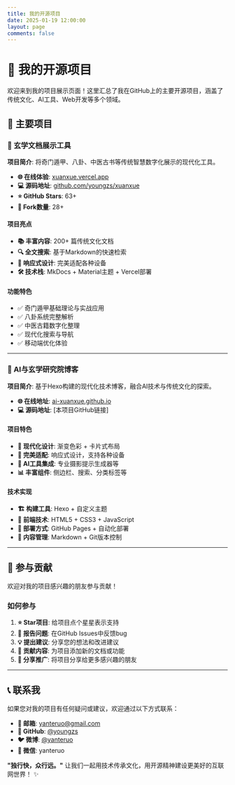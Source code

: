 ```yaml
---
title: 我的开源项目
date: 2025-01-19 12:00:00
layout: page
comments: false
---
```


# 🚀 我的开源项目

欢迎来到我的项目展示页面！这里汇总了我在GitHub上的主要开源项目，涵盖了传统文化、AI工具、Web开发等多个领域。

## 🌟 主要项目

### 🔮 玄学文档展示工具

**项目简介**: 将奇门遁甲、八卦、中医古书等传统智慧数字化展示的现代化工具。

- **🌐 在线体验**: [xuanxue.vercel.app](https://xuanxue.vercel.app)
- **💻 源码地址**: [github.com/youngzs/xuanxue](https://github.com/youngzs/xuanxue)
- **⭐ GitHub Stars**: 63+
- **🍴 Fork数量**: 28+

#### 项目亮点

- **📚 丰富内容**: 200+ 篇传统文化文档
- **🔍 全文搜索**: 基于Markdown的快速检索
- **📱 响应式设计**: 完美适配各种设备
- **🛠️ 技术栈**: MkDocs + Material主题 + Vercel部署

#### 功能特色

- ✅ 奇门遁甲基础理论与实战应用
- ✅ 八卦系统完整解析
- ✅ 中医古籍数字化整理
- ✅ 现代化搜索与导航
- ✅ 移动端优化体验

---

### 🤖 AI与玄学研究院博客

**项目简介**: 基于Hexo构建的现代化技术博客，融合AI技术与传统文化的探索。

- **🌐 在线地址**: [ai-xuanxue.github.io](https://ai-xuanxue.github.io)
- **💻 源码地址**: [本项目GitHub链接]

#### 项目特色

- **🎨 现代化设计**: 渐变色彩 + 卡片式布局
- **📱 完美适配**: 响应式设计，支持各种设备
- **🔧 AI工具集成**: 专业摄影提示生成器等
- **📊 丰富组件**: 侧边栏、搜索、分类标签等

#### 技术实现

- **🏗️ 构建工具**: Hexo + 自定义主题
- **🎨 前端技术**: HTML5 + CSS3 + JavaScript
- **🚀 部署方式**: GitHub Pages + 自动化部署
- **📝 内容管理**: Markdown + Git版本控制

---

## 🤝 参与贡献

欢迎对我的项目感兴趣的朋友参与贡献！

### 如何参与

1. **⭐ Star项目**: 给项目点个星星表示支持
2. **🐛 报告问题**: 在GitHub Issues中反馈bug
3. **💡 提出建议**: 分享您的想法和改进建议
4. **📝 贡献内容**: 为项目添加新的文档或功能
5. **🔗 分享推广**: 将项目分享给更多感兴趣的朋友

---

## 📞 联系我

如果您对我的项目有任何疑问或建议，欢迎通过以下方式联系：

- **📧 邮箱**: [yanteruo@gmail.com](mailto:yanteruo@gmail.com)
- **🐙 GitHub**: [@youngzs](https://github.com/youngzs)
- **🐦 微博**: [@yanteruo](https://weibo.com/u/1279981594)
- **💬 微信**: yanteruo

**"独行快，众行远。"** 让我们一起用技术传承文化，用开源精神建设更美好的互联网世界！ ✨ 